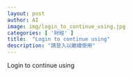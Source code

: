```yaml
---
layout: post
author: AI
image: img/login_to_continue_using.jpg
categories: [ '財經' ]
title:  "Login to continue using"
description: "請登入以繼續使用"
---
```

Login to continue using
